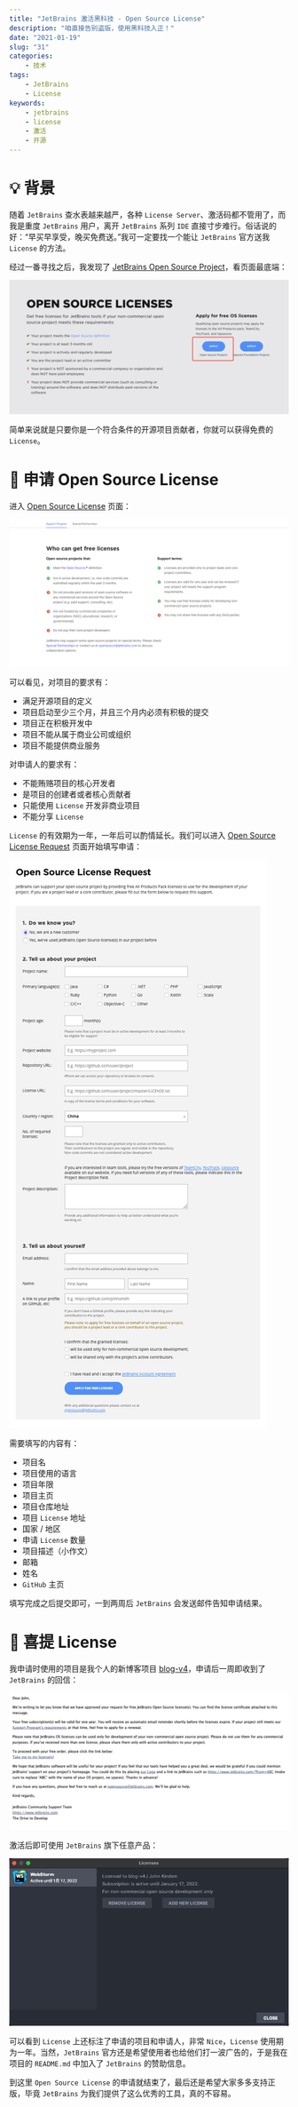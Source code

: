 ```yaml
---
title: "JetBrains 激活黑科技 - Open Source License"
description: "咱直接告别盗版，使用黑科技入正！"
date: "2021-01-19"
slug: "31"
categories:
    - 技术
tags:
    - JetBrains
    - License
keywords:
    - jetbrains
    - license
    - 激活
    - 开源
---
```


# 💡 背景

随着 `JetBrains` 查水表越来越严，各种 `License Server`、激活码都不管用了，而我是重度 `JetBrains` 用户，离开 `JetBrains` 系列 `IDE` 直接寸步难行。俗话说的好：“早买早享受，晚买免费送。”我可一定要找一个能让 `JetBrains` 官方送我 `License` 的方法。

经过一番寻找之后，我发现了 [JetBrains Open Source Project](https://www.jetbrains.com/opensource/)，看页面最底端：

![Open Source License](45.png)

简单来说就是只要你是一个符合条件的开源项目贡献者，你就可以获得免费的 `License`。

# 🍙 申请 Open Source License

进入 [Open Source License](https://www.jetbrains.com/community/opensource/#support) 页面：

![Request](46.png)

可以看见，对项目的要求有：

* 满足开源项目的定义
* 项目启动至少三个月，并且三个月内必须有积极的提交
* 项目正在积极开发中
* 项目不能从属于商业公司或组织
* 项目不能提供商业服务

对申请人的要求有：
* 不能贿赂项目的核心开发者
* 是项目的创建者或者核心贡献者
* 只能使用 `License` 开发非商业项目
* 不能分享 `License`

`License` 的有效期为一年，一年后可以酌情延长。我们可以进入 [Open Source License Request](https://www.jetbrains.com/shop/eform/opensource) 页面开始填写申请：

![Request](47.png)

需要填写的内容有：

* 项目名
* 项目使用的语言
* 项目年限
* 项目主页
* 项目仓库地址
* 项目 `License` 地址
* 国家 / 地区
* 申请 `License` 数量
* 项目描述（小作文）
* 邮箱
* 姓名
* `GitHub` 主页

填写完成之后提交即可，一到两周后 `JetBrains` 会发送邮件告知申请结果。

# 🍤 喜提 License

我申请时使用的项目是我个人的新博客项目 [blog-v4](https://github.com/FlyAndNotDown/blog-v4)，申请后一周即收到了 `JetBrains` 的回信：

![Email](48.png)

激活后即可使用 `JetBrains` 旗下任意产品：

![Activation](49.png)

可以看到 `License` 上还标注了申请的项目和申请人，非常 `Nice`，`License` 使用期为一年。当然，`JetBrains` 官方还是希望使用者也给他们打一波广告的，于是我在项目的 `README.md` 中加入了 `JetBrains` 的赞助信息。

到这里 `Open Source License` 的申请就结束了，最后还是希望大家多多支持正版，毕竟 `JetBrains` 为我们提供了这么优秀的工具，真的不容易。

